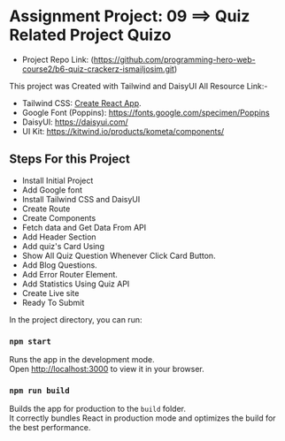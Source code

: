 # Assignment Project: 09 ==> Quiz Related Project Quizo

* Project Repo Link: (<https://github.com/programming-hero-web-course2/b6-quiz-crackerz-ismailjosim.git>)

This project was Created with Tailwind and DaisyUI
All Resource Link:-

* Tailwind CSS: [Create React App](https://tailwindcss.com/).
* Google Font (Poppins): <https://fonts.google.com/specimen/Poppins>
* DaisyUI: <https://daisyui.com/>
* UI Kit: <https://kitwind.io/products/kometa/components/>

## Steps For this Project

* Install Initial Project
* Add Google font
* Install Tailwind CSS and DaisyUI
* Create Route
* Create Components
* Fetch data and Get Data From API
* Add Header Section
* Add quiz's Card Using
* Show All Quiz Question Whenever Click Card Button.
* Add Blog Questions.
* Add Error Router Element.
* Add Statistics Using Quiz API
* Create Live site
* Ready To Submit

In the project directory, you can run:

### `npm start`

Runs the app in the development mode.\
Open [http://localhost:3000](http://localhost:3000) to view it in your browser.

### `npm run build`

Builds the app for production to the `build` folder.\
It correctly bundles React in production mode and optimizes the build for the best performance.

